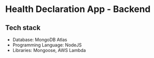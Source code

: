 # Health Declaration App - Backend

## Tech stack
- Database: MongoDB Atlas
- Programming Language: NodeJS
- Libraries: Mongoose, AWS Lambda